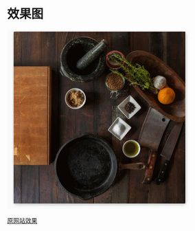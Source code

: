 # 效果图

![img](https://github.com/cao-lianhui/CSS100day/blob/master/SliceTransition-59/GIF.gif)

[原网站效果](https://100dayscss.com/?dayIndex=58)
